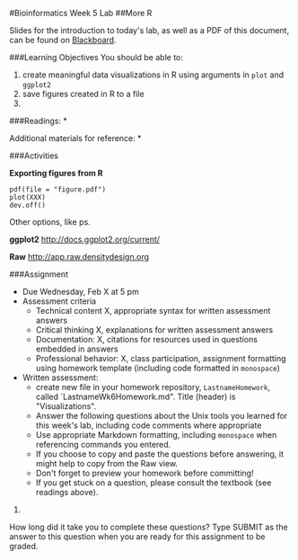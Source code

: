 #Bioinformatics Week 5 Lab
##More R

Slides for the introduction to today's lab, as well as a PDF of this document, can be found on [Blackboard](http://blackboard.uttyler.edu).

###Learning Objectives
You should be able to:

1. create meaningful data visualizations in R using arguments in `plot` and `ggplot2`
2. save figures created in R to a file
3. 

###Readings:
* 

Additional materials for reference:
* 

###Activities

**Exporting figures from R**

```
pdf(file = "figure.pdf")
plot(XXX)
dev.off()
```

Other options, like ps.

**ggplot2**
http://docs.ggplot2.org/current/

**Raw**
http://app.raw.densitydesign.org

###Assignment
* Due Wednesday, Feb X at 5 pm
* Assessment criteria
	* Technical content X, appropriate syntax for written assessment answers
	* Critical thinking X, explanations for written assessment answers
	* Documentation: X, citations for resources used in questions embedded in answers
	* Professional behavior: X, class participation, assignment formatting using homework template (including code formatted in `monospace`)
* Written assessment: 
	* create new file in your homework repository, `LastnameHomework`, called `LastnameWk6Homework.md". Title (header) is "Visualizations".
	* Answer the following questions about the Unix tools you learned for this week's lab, including code comments where appropriate 				
	* Use appropriate Markdown formatting, including `monospace` when referencing commands you entered. 
	* If you choose to copy and paste the questions before answering, it might help to copy from the Raw view. 
	* Don't forget to preview your homework before committing! 
	* If you get stuck on a question, please consult the textbook (see readings above).

1. 

How long did it take you to complete these questions?
Type SUBMIT as the answer to this question when you are ready for this assignment to be graded.
